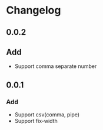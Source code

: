 # Changelog

## 0.0.2
## Add
- Support comma separate number

## 0.0.1
### Add
- Support csv(comma, pipe)
- Support fix-width
